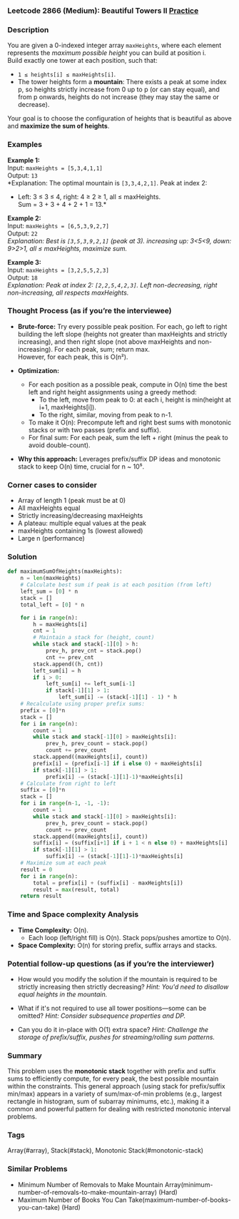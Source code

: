 ### Leetcode 2866 (Medium): Beautiful Towers II [Practice](https://leetcode.com/problems/beautiful-towers-ii)

### Description  
You are given a 0-indexed integer array `maxHeights`, where each element represents the *maximum possible height* you can build at position i.  
Build exactly one tower at each position, such that:
- `1 ≤ heights[i] ≤ maxHeights[i]`.
- The tower heights form a **mountain**: There exists a peak at some index p, so heights strictly increase from 0 up to p (or can stay equal), and from p onwards, heights do not increase (they may stay the same or decrease).
  
Your goal is to choose the configuration of heights that is beautiful as above and **maximize the sum of heights**.

### Examples  

**Example 1:**  
Input: `maxHeights = [5,3,4,1,1]`  
Output: `13`  
*Explanation: The optimal mountain is `[3,3,4,2,1]`. Peak at index 2:  
- Left: 3 ≤ 3 ≤ 4, right: 4 ≥ 2 ≥ 1, all ≤ maxHeights.  
Sum = 3 + 3 + 4 + 2 + 1 = 13.*

**Example 2:**  
Input: `maxHeights = [6,5,3,9,2,7]`  
Output: `22`  
*Explanation: Best is `[3,5,3,9,2,1]` (peak at 3). increasing up: 3<5<9, down: 9>2>1, all ≤ maxHeights, maximize sum.*

**Example 3:**  
Input: `maxHeights = [3,2,5,5,2,3]`  
Output: `18`  
*Explanation: Peak at index 2: `[2,2,5,4,2,3]`. Left non-decreasing, right non-increasing, all respects maxHeights.*

### Thought Process (as if you’re the interviewee)  
- **Brute-force:** Try every possible peak position. For each, go left to right building the left slope (heights not greater than maxHeights and strictly increasing), and then right slope (not above maxHeights and non-increasing). For each peak, sum; return max.  
  However, for each peak, this is O(n²).
  
- **Optimization:**  
   - For each position as a possible peak, compute in O(n) time the best left and right height assignments using a greedy method:  
     - To the left, move from peak to 0: at each i, height is min(height at i+1, maxHeights[i]).  
     - To the right, similar, moving from peak to n-1.
   - To make it O(n): Precompute left and right best sums with monotonic stacks or with two passes (prefix and suffix).
   - For final sum: For each peak, sum the left + right (minus the peak to avoid double-count).
  
- **Why this approach:** Leverages prefix/suffix DP ideas and monotonic stack to keep O(n) time, crucial for n ~ 10⁵.

### Corner cases to consider  
- Array of length 1 (peak must be at 0)
- All maxHeights equal
- Strictly increasing/decreasing maxHeights
- A plateau: multiple equal values at the peak
- maxHeights containing 1s (lowest allowed)
- Large n (performance)

### Solution

```python
def maximumSumOfHeights(maxHeights):
    n = len(maxHeights)
    # Calculate best sum if peak is at each position (from left)
    left_sum = [0] * n
    stack = []
    total_left = [0] * n

    for i in range(n):
        h = maxHeights[i]
        cnt = 1
        # Maintain a stack for (height, count)
        while stack and stack[-1][0] > h:
            prev_h, prev_cnt = stack.pop()
            cnt += prev_cnt
        stack.append((h, cnt))
        left_sum[i] = h
        if i > 0:
            left_sum[i] += left_sum[i-1]
            if stack[-1][1] > 1:
                left_sum[i] -= (stack[-1][1] - 1) * h
    # Recalculate using proper prefix sums:
    prefix = [0]*n
    stack = []
    for i in range(n):
        count = 1
        while stack and stack[-1][0] > maxHeights[i]:
            prev_h, prev_count = stack.pop()
            count += prev_count
        stack.append((maxHeights[i], count))
        prefix[i] = (prefix[i-1] if i else 0) + maxHeights[i]
        if stack[-1][1] > 1:
            prefix[i] -= (stack[-1][1]-1)*maxHeights[i]
    # Calculate from right to left
    suffix = [0]*n
    stack = []
    for i in range(n-1, -1, -1):
        count = 1
        while stack and stack[-1][0] > maxHeights[i]:
            prev_h, prev_count = stack.pop()
            count += prev_count
        stack.append((maxHeights[i], count))
        suffix[i] = (suffix[i+1] if i + 1 < n else 0) + maxHeights[i]
        if stack[-1][1] > 1:
            suffix[i] -= (stack[-1][1]-1)*maxHeights[i]
    # Maximize sum at each peak
    result = 0
    for i in range(n):
        total = prefix[i] + (suffix[i] - maxHeights[i])
        result = max(result, total)
    return result
```

### Time and Space complexity Analysis  

- **Time Complexity:** O(n).  
   - Each loop (left/right fill) is O(n). Stack pops/pushes amortize to O(n).
- **Space Complexity:** O(n) for storing prefix, suffix arrays and stacks.

### Potential follow-up questions (as if you’re the interviewer)  

- How would you modify the solution if the mountain is required to be strictly increasing then strictly decreasing?
  *Hint: You'd need to disallow equal heights in the mountain.*

- What if it's not required to use all tower positions—some can be omitted?
  *Hint: Consider subsequence properties and DP.*

- Can you do it in-place with O(1) extra space?
  *Hint: Challenge the storage of prefix/suffix, pushes for streaming/rolling sum patterns.*

### Summary
This problem uses the **monotonic stack** together with prefix and suffix sums to efficiently compute, for every peak, the best possible mountain within the constraints. This general approach (using stack for prefix/suffix min/max) appears in a variety of sum/max-of-min problems (e.g., largest rectangle in histogram, sum of subarray minimums, etc.), making it a common and powerful pattern for dealing with restricted monotonic interval problems.

### Tags
Array(#array), Stack(#stack), Monotonic Stack(#monotonic-stack)

### Similar Problems
- Minimum Number of Removals to Make Mountain Array(minimum-number-of-removals-to-make-mountain-array) (Hard)
- Maximum Number of Books You Can Take(maximum-number-of-books-you-can-take) (Hard)